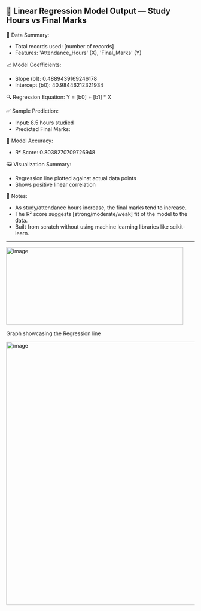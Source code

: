 📄 Linear Regression Model Output — Study Hours vs Final Marks
-------------------------------------------------------------

📌 Data Summary:
- Total records used: [number of records]
- Features: 'Attendance_Hours' (X), 'Final_Marks' (Y)

📈 Model Coefficients:
- Slope (b1): 0.4889439169246178
- Intercept (b0): 40.98446212321934

🔍 Regression Equation:
Y = [b0] + [b1] * X

✅ Sample Prediction:
- Input: 8.5 hours studied
- Predicted Final Marks: 

🎯 Model Accuracy:
- R² Score: 0.8038270709726948

🖼️ Visualization Summary:
- Regression line plotted against actual data points
- Shows positive linear correlation

📌 Notes:
- As study/attendance hours increase, the final marks tend to increase.
- The R² score suggests [strong/moderate/weak] fit of the model to the data.
- Built from scratch without using machine learning libraries like scikit-learn.

-------------------------------------------------------------


<img width="473" height="208" alt="image" src="https://github.com/user-attachments/assets/5a3f4915-8f4f-4b7d-8d15-67c385f3d887" />


Graph showcasing the Regression line

<img width="940" height="704" alt="image" src="https://github.com/user-attachments/assets/da521516-f13d-4742-9ea6-821f9455c4d3" />
